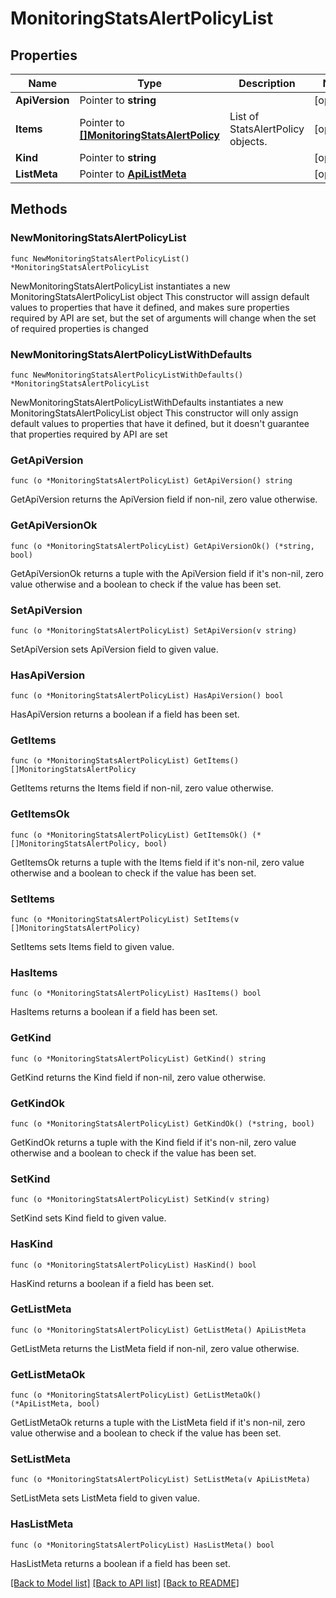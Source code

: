 # MonitoringStatsAlertPolicyList

## Properties

Name | Type | Description | Notes
------------ | ------------- | ------------- | -------------
**ApiVersion** | Pointer to **string** |  | [optional] 
**Items** | Pointer to [**[]MonitoringStatsAlertPolicy**](MonitoringStatsAlertPolicy.md) | List of StatsAlertPolicy objects. | [optional] 
**Kind** | Pointer to **string** |  | [optional] 
**ListMeta** | Pointer to [**ApiListMeta**](apiListMeta.md) |  | [optional] 

## Methods

### NewMonitoringStatsAlertPolicyList

`func NewMonitoringStatsAlertPolicyList() *MonitoringStatsAlertPolicyList`

NewMonitoringStatsAlertPolicyList instantiates a new MonitoringStatsAlertPolicyList object
This constructor will assign default values to properties that have it defined,
and makes sure properties required by API are set, but the set of arguments
will change when the set of required properties is changed

### NewMonitoringStatsAlertPolicyListWithDefaults

`func NewMonitoringStatsAlertPolicyListWithDefaults() *MonitoringStatsAlertPolicyList`

NewMonitoringStatsAlertPolicyListWithDefaults instantiates a new MonitoringStatsAlertPolicyList object
This constructor will only assign default values to properties that have it defined,
but it doesn't guarantee that properties required by API are set

### GetApiVersion

`func (o *MonitoringStatsAlertPolicyList) GetApiVersion() string`

GetApiVersion returns the ApiVersion field if non-nil, zero value otherwise.

### GetApiVersionOk

`func (o *MonitoringStatsAlertPolicyList) GetApiVersionOk() (*string, bool)`

GetApiVersionOk returns a tuple with the ApiVersion field if it's non-nil, zero value otherwise
and a boolean to check if the value has been set.

### SetApiVersion

`func (o *MonitoringStatsAlertPolicyList) SetApiVersion(v string)`

SetApiVersion sets ApiVersion field to given value.

### HasApiVersion

`func (o *MonitoringStatsAlertPolicyList) HasApiVersion() bool`

HasApiVersion returns a boolean if a field has been set.

### GetItems

`func (o *MonitoringStatsAlertPolicyList) GetItems() []MonitoringStatsAlertPolicy`

GetItems returns the Items field if non-nil, zero value otherwise.

### GetItemsOk

`func (o *MonitoringStatsAlertPolicyList) GetItemsOk() (*[]MonitoringStatsAlertPolicy, bool)`

GetItemsOk returns a tuple with the Items field if it's non-nil, zero value otherwise
and a boolean to check if the value has been set.

### SetItems

`func (o *MonitoringStatsAlertPolicyList) SetItems(v []MonitoringStatsAlertPolicy)`

SetItems sets Items field to given value.

### HasItems

`func (o *MonitoringStatsAlertPolicyList) HasItems() bool`

HasItems returns a boolean if a field has been set.

### GetKind

`func (o *MonitoringStatsAlertPolicyList) GetKind() string`

GetKind returns the Kind field if non-nil, zero value otherwise.

### GetKindOk

`func (o *MonitoringStatsAlertPolicyList) GetKindOk() (*string, bool)`

GetKindOk returns a tuple with the Kind field if it's non-nil, zero value otherwise
and a boolean to check if the value has been set.

### SetKind

`func (o *MonitoringStatsAlertPolicyList) SetKind(v string)`

SetKind sets Kind field to given value.

### HasKind

`func (o *MonitoringStatsAlertPolicyList) HasKind() bool`

HasKind returns a boolean if a field has been set.

### GetListMeta

`func (o *MonitoringStatsAlertPolicyList) GetListMeta() ApiListMeta`

GetListMeta returns the ListMeta field if non-nil, zero value otherwise.

### GetListMetaOk

`func (o *MonitoringStatsAlertPolicyList) GetListMetaOk() (*ApiListMeta, bool)`

GetListMetaOk returns a tuple with the ListMeta field if it's non-nil, zero value otherwise
and a boolean to check if the value has been set.

### SetListMeta

`func (o *MonitoringStatsAlertPolicyList) SetListMeta(v ApiListMeta)`

SetListMeta sets ListMeta field to given value.

### HasListMeta

`func (o *MonitoringStatsAlertPolicyList) HasListMeta() bool`

HasListMeta returns a boolean if a field has been set.


[[Back to Model list]](../README.md#documentation-for-models) [[Back to API list]](../README.md#documentation-for-api-endpoints) [[Back to README]](../README.md)


